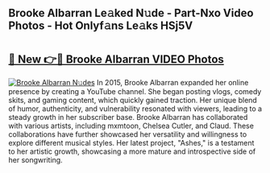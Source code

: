 ## Brooke Albarran Le𝚊ked N𝚞de - Part-Nxo Video Photos - Hot Onlyf𝚊ns Le𝚊ks HSj5V

# <h2><a href="http://ab93899.deff.icu/?id=Brooke+Albarran">🔗 New 👉🔴 Brooke Albarran VIDEO Photos</a></h2>

[![Brooke Albarran N𝚞des](https://i.imgur.com/rIISA9y.gif)](http://ab93899.deff.icu/?id=Brooke+Albarran)
In 2015, Brooke Albarran expanded her online presence by creating a YouTube channel. She began posting vlogs, comedy skits, and gaming content, which quickly gained traction. Her unique blend of humor, authenticity, and vulnerability resonated with viewers, leading to a steady growth in her subscriber base. Brooke Albarran has collaborated with various artists, including mxmtoon, Chelsea Cutler, and Claud. These collaborations have further showcased her versatility and willingness to explore different musical styles. Her latest project, "Ashes," is a testament to her artistic growth, showcasing a more mature and introspective side of her songwriting.
